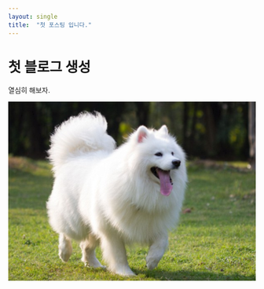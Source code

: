 ```yaml
---
layout: single
title:  "첫 포스팅 입니다."
---
```



# 첫 블로그 생성

열심히 해보자.

![img](../images/2025-08-04-first/img-1754402791497-2.png)
